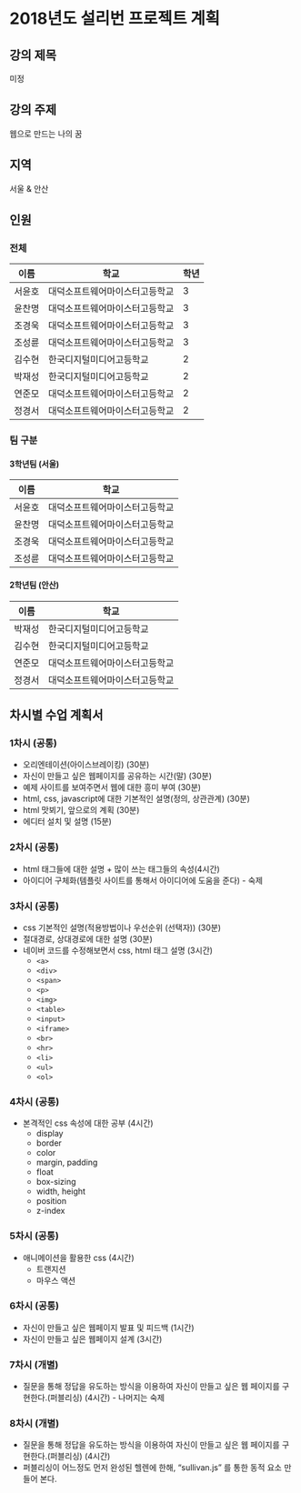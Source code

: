 # 2018년도 설리번 프로젝트 계획

## 강의 제목
미정

## 강의 주제
웹으로 만드는 나의 꿈

## 지역
서울 & 안산

## 인원

### 전체
| 이름  | 학교              | 학년    |
| --- | --------------- | ----- |
| 서윤호 | 대덕소프트웨어마이스터고등학교 | 3     |
| 윤찬명 | 대덕소프트웨어마이스터고등학교 | 3     |
| 조경욱 | 대덕소프트웨어마이스터고등학교 | 3     |
| 조성륜 | 대덕소프트웨어마이스터고등학교 | 3     |
| 김수현 | 한국디지털미디어고등학교    | 2     |
| 박재성 | 한국디지털미디어고등학교    | 2     |
| 연준모 | 대덕소프트웨어마이스터고등학교 | 2     |
| 정경서 | 대덕소프트웨어마이스터고등학교 | 2     |


### 팀 구분

#### 3학년팀 (서울)

| 이름  | 학교              |
| --- | --------------- |
| 서윤호 | 대덕소프트웨어마이스터고등학교 |
| 윤찬명 | 대덕소프트웨어마이스터고등학교 |
| 조경욱 | 대덕소프트웨어마이스터고등학교 |
| 조성륜 | 대덕소프트웨어마이스터고등학교 |

#### 2학년팀 (안산)

| 이름  | 학교              |
| --- | --------------- |
| 박재성 | 한국디지털미디어고등학교    |
| 김수현 | 한국디지털미디어고등학교    |
| 연준모 | 대덕소프트웨어마이스터고등학교 |
| 정경서 | 대덕소프트웨어마이스터고등학교 |



## 차시별 수업 계획서
### 1차시 (공통)
- 오리엔테이션(아이스브레이킹) (30분)
- 자신이 만들고 싶은 웹페이지를 공유하는 시간(말) (30분)
- 예제 사이트를 보여주면서 웹에 대한 흥미 부여 (30분)
- html, css, javascript에 대한 기본적인 설명(정의, 상관관계) (30분)
- html 맛뵈기, 앞으로의 계획 (30분)
- 에디터 설치 및 설명 (15분)

### 2차시 (공통)
- html 태그들에 대한 설명 + 많이 쓰는 태그들의 속성(4시간)
- 아이디어 구체화(템플릿 사이트를 통해서 아이디어에 도움을 준다) - 숙제 

### 3차시 (공통)
- css 기본적인 설명(적용방법이나 우선순위 (선택자)) (30분)
- 절대경로, 상대경로에 대한 설명 (30분)
- 네이버 코드를 수정해보면서 css, html 태그 설명 (3시간)
  - `<a>`
  - `<div>`
  - `<span>`
  - `<p>`
  - `<img>`
  - `<table>`
  - `<input>`
  - `<iframe>`
  - `<br>`
  - `<hr>`
  - `<li>`
  - `<ul>`
  - `<ol>`

### 4차시 (공통)
- 본격적인 css 속성에 대한 공부 (4시간)
  - display
  - border
  - color
  - margin, padding
  - float
  - box-sizing
  - width, height
  - position
  - z-index

### 5차시 (공통)
- 애니메이션을 활용한 css (4시간)
  - 트랜지션
  - 마우스 액션

### 6차시 (공통)
- 자신이 만들고 싶은 웹페이지 발표 및 피드백 (1시간)
- 자신이 만들고 싶은 웹페이지 설계 (3시간)

### 7차시 (개별)
- 질문을 통해 정답을 유도하는 방식을 이용하여 자신이 만들고 싶은 웹 페이지를 구현한다.(퍼블리싱) (4시간) - 나머지는 숙제

### 8차시 (개별)
- 질문을 통해 정답을 유도하는 방식을 이용하여 자신이 만들고 싶은 웹 페이지를 구현한다.(퍼블리싱) (4시간) 
- 퍼블리싱이 어느정도 먼저 완성된 헬렌에 한해, “sullivan.js” 를 통한 동적 요소 만들어 본다.